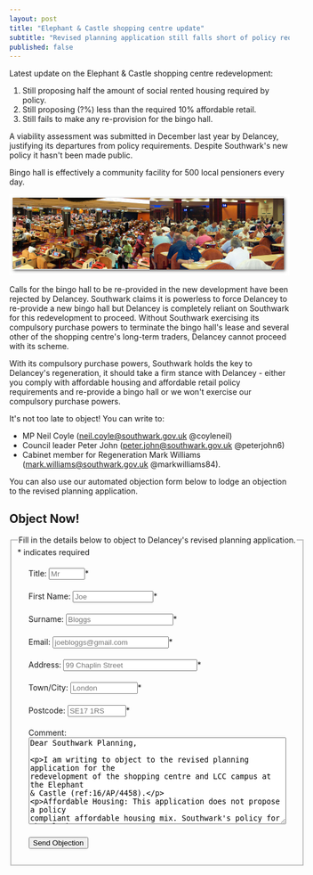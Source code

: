 ```yaml
---
layout: post
title: "Elephant & Castle shopping centre update"
subtitle: "Revised planning application still falls short of policy requirements"
published: false
---
```

Latest update on the Elephant & Castle shopping centre redevelopment:

1. Still proposing half the amount of social rented housing required by policy.
2. Still proposing (?%) less than the required 10% affordable retail.
3. Still fails to make any re-provision for the bingo hall.

A viability assessment was submitted in December last year by Delancey, justifying its departures from policy requirements. Despite Southwark's new policy it hasn't been made public.

Bingo hall is effectively a community facility for 500 local pensioners every day. 

![](/img/elephantcastlebingo.jpg)

Calls for the bingo hall to be re-provided in the new development have been rejected by Delancey. Southwark claims it is powerless to force Delancey to re-provide a new bingo hall but Delancey is completely reliant on Southwark for this redevelopment to proceed. Without Southwark exercising its compulsory purchase powers to terminate the bingo hall's lease and several other of the shopping centre's long-term traders, Delancey cannot proceed with its scheme.

With its compulsory purchase powers, Southwark holds the key to Delancey's regeneration, it should take a firm stance with Delancey - either you comply with affordable housing and affordable retail policy requirements and re-provide a bingo hall or we won't exercise our compulsory purchase powers. 

It's not too late to object! You can write to:
 
 * MP Neil Coyle (neil.coyle@southwark.gov.uk @coyleneil)
 * Council leader Peter John (peter.john@southwark.gov.uk @peterjohn6)
 * Cabinet member for Regeneration Mark Williams (mark.williams@southwark.gov.uk @markwilliams84).

You can also use our automated objection form below to lodge an objection to the revised planning application. 

## Object Now!
<form id="form5" action="http://commentform.herokuapp.com/" method="post">
<fieldset><legend>Fill in the details below to object to Delancey's revised planning application.</legend>
<div id="mc_embed_signup">
<div class="indicates-required"><span class="asterisk">*</span> indicates required</div>

<p class="first" style="margin:20px">
        <label for="name">Title:</label>
        <input type="text" name="title" id="title" size="5" placeholder="Mr" /><span class="asterisk">*</span>
  </p>

<p style="margin:20px">
        <label for="email">First Name:</label>
        <input type="text" name="firstname" id="firstname" size="15" placeholder="Joe"/><span class="asterisk">*</span>
  </p>

<p style="margin:20px">
        <label for="email">Surname:</label>
        <input type="text" name="surname" id="surname" size="21" placeholder="Bloggs"/><span class="asterisk">*</span>
  </p>

  <p style="margin:20px">
        <label for="email">Email:</label>
        <input type="text" name="email" id="email" size="23" placeholder="joebloggs@gmail.com"/><span class="asterisk">*</span>
  </p>

  <p style="margin:20px">
        <label for="address">Address:</label>
        <input type="text" name="address" id="address" size="27" placeholder="99 Chaplin Street"/><span class="asterisk">*</span>
  </p>

  <p style="margin:20px">
        <label for="address">Town/City:</label>
        <input type="text" name="city" id="city" size="12" placeholder="London"/><span class="asterisk">*</span>
  </p>

  <p style="margin:20px">
        <label for="postcode">Postcode:</label>
        <input type="text" name="postcode" id="postcode" size="10" placeholder="SE17 1RS"/><span class="asterisk">*</span>
  </p>


   <p style="margin:20px">
        <label for="message">Comment:</label>
        <textarea name="message" id="message" cols="55" rows="10">Dear Southwark Planning,

I am writing to object to the revised planning application for the redevelopment of the shopping centre and LCC campus at the Elephant & Castle (ref:16/AP/4458).

Affordable Housing:
This application does not propose a policy compliant affordable housing mix. Southwark's policy for the Elephant & Castle requires a minimum of 35% affordable housing, of which 50% must be social rented. The applicant is proposing a different tenure of housing, only 9% of which will be at social rent levels.

Affordable retail & existing traders:
The Council's strategic planning framework requires a minimum 10% affordable retail for new developments. Paragraph 5.1.7 of the Council's local planning policy (E&C SPD), further requires a number of "affordable retail units which are made available to existing occupiers displaced by development", in order to "ensure that development opportunities provide opportunities for existing and future SME businesses". The applicant's proposals fail to meet the Council's minimum 10% affordable retail requirement.

Bingo Hall:
Delancey is failing to make re-provision for the existing bingo hall. This provides community facilities for 500 local pensioners every day. This important facility must be retained in any new development in order to ensure that community benefits are not lost without being replaced.

This application should not be considered by the Council until the above shortcomings have been addressed. 

Yours sincerely,
</textarea>
  </p>

  <p class="submit" style="margin:20px"><button type="submit">Send Objection</button></p>


</div>
   </fieldset>
  </form>



